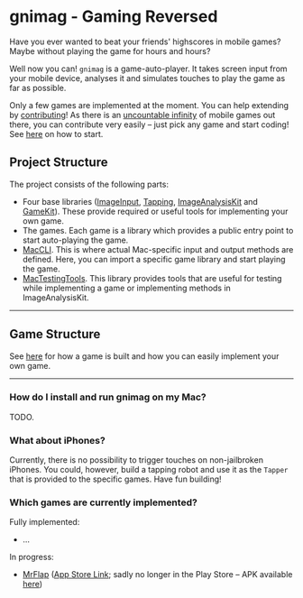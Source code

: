 # gnimag - Gaming Reversed

Have you ever wanted to beat your friends' highscores in mobile games? Maybe without playing the game for hours and hours?

Well now you can! `gnimag` is a game-auto-player. It takes screen input from your mobile device, analyses it and simulates touches to play the game as far as possible.

Only a few games are implemented at the moment. You can help extending by [contributing](gnimag/Sources/Games)! As there is an [uncountable infinity](https://www.statista.com/statistics/268251/number-of-apps-in-the-itunes-app-store-since-2008/) of mobile games out there, you can contribute very easily – just pick any game and start coding! See [here](gnimag/Sources/Games) on how to start.

## Project Structure

The project consists of the following parts:

- Four base libraries ([ImageInput](gnimag/Sources/Base/ImageInput), [Tapping](gnimag/Sources/Base/Tapping), [ImageAnalysisKit](gnimag/Sources/Base/ImageAnalysisKit) and [GameKit](gnimag/Sources/Base/GameKit)). These provide required or useful tools for implementing your own game.
- The games. Each game is a library which provides a public entry point to start auto-playing the game.
- [MacCLI](gnimag/Sources/Mac/MacCLI). This is where actual Mac-specific input and output methods are defined. Here, you can import a specific game library and start playing the game.
- [MacTestingTools](gnimag/Sources/Mac/MacTestingTools). This library provides tools that are useful for testing while implementing a game or implementing methods in ImageAnalysisKit.

---

## Game Structure

See [here](gnimag/Sources/Games) for how a game is built and how you can easily implement your own game.

---

### How do I install and run gnimag on my Mac?

TODO.

### What about iPhones?

Currently, there is no possibility to trigger touches on non-jailbroken iPhones. You could, however, build a tapping robot and use it as the `Tapper` that is provided to the specific games. Have fun building!

### Which games are currently implemented?

Fully implemented:

- ...

In progress:

- [MrFlap](gnimag/Sources/Games/MrFlap) ([App Store Link](https://apps.apple.com/at/app/mr-flap/id822206495); sadly no longer in the Play Store – APK available [here](https://apkpure.com/de/mr-flap/com.mrflap))